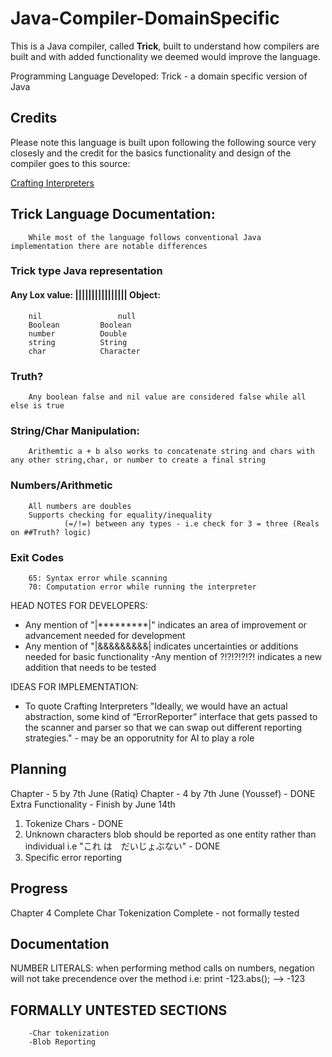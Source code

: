# Java-Compiler-DomainSpecific

This is a Java compiler, called **Trick**, built to understand how compilers are built and with added functionality we deemed would improve the language.

Programming Language Developed: Trick - a domain specific version of Java

## Credits

Please note this language is built upon following the following source very closesly and the credit for the basics functionality and design of the compiler goes to this source:

[Crafting Interpreters](https://craftinginterpreters.com/)

## Trick Language Documentation:

        While most of the language follows conventional Java implementation there are notable differences

###      Trick type	Java representation
####    Any Lox value: ||||||||||||||||   Object:
        nil	                null
        Boolean	        Boolean
        number	        Double
        string	        String
        char            Character

###      Truth?
        Any boolean false and nil value are considered false while all else is true

###      String/Char Manipulation:

        Arithemtic a + b also works to concatenate string and chars with any other string,char, or number to create a final string

###     Numbers/Arithmetic
        All numbers are doubles
        Supports checking for equality/inequality 
                (=/!=) between any types - i.e check for 3 = three (Reals on ##Truth? logic)

###     Exit Codes
        65: Syntax error while scanning
        70: Computation error while running the interpreter 

HEAD NOTES FOR DEVELOPERS:
- Any mention of "|*********|" indicates an area of improvement or advancement  needed for development
- Any mention of "|&&&&&&&&&| indicates uncertainties or additions needed for basic functionality
-Any mention of ?!?!?!?!?! indicates a new addition that needs to be tested

IDEAS FOR IMPLEMENTATION:
- To quote Crafting Interpreters "Ideally, we would have an actual abstraction, some kind of “ErrorReporter” interface that gets passed to the scanner and parser so that we can swap out different reporting strategies." - may be an opporutnity for AI to play a role


## Planning


Chapter - 5 by 7th June (Ratiq)
Chapter - 4 by 7th June (Youssef) - DONE
Extra Functionality - Finish by June 14th
1. Tokenize Chars - DONE
2. Unknown characters blob should be reported as one entity rather than individual i.e "これ は　だいじょぶない" - DONE
3. Specific error reporting


## Progress

Chapter 4 Complete
Char Tokenization Complete - not formally tested


## Documentation

NUMBER LITERALS:
when performing method calls on numbers, negation will not take precendence over the method
i.e: print -123.abs(); --> -123

## FORMALLY UNTESTED SECTIONS

        -Char tokenization
        -Blob Reporting